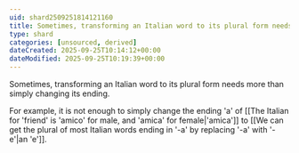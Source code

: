 ```yaml
---
uid: shard2509251814121160
title: Sometimes, transforming an Italian word to its plural form needs more than simply changing its ending
type: shard
categories: [unsourced, derived]
dateCreated: 2025-09-25T10:14:12+00:00
dateModified: 2025-09-25T10:19:39+00:00
---
```

Sometimes, transforming an Italian word to its plural form needs more than simply changing its ending. 

For example, it is not enough to simply change the ending 'a' of [[The Italian for 'friend' is 'amico' for male, and 'amica' for female|'amica']] to [[We can get the plural of most Italian words ending in '-a' by replacing '-a' with '-e'|an 'e']].